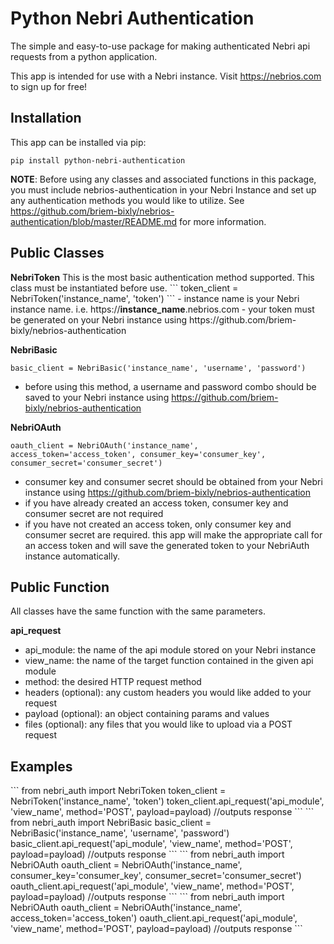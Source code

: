 # Python Nebri Authentication

The simple and easy-to-use package for making authenticated Nebri api requests from a python application.

This app is intended for use with a Nebri instance. Visit https://nebrios.com to sign up for free!

<h2>Installation</h2>

This app can be installed via pip:
```
pip install python-nebri-authentication
```
<strong>NOTE</strong>: Before using any classes and associated functions in this package, you must include nebrios-authentication in your Nebri Instance and set up any authentication methods you would like to utilize. See https://github.com/briem-bixly/nebrios-authentication/blob/master/README.md for more information.

<h2>Public Classes</h2>
<strong>NebriToken</strong>
This is the most basic authentication method supported. This class must be instantiated before use.
```
token_client = NebriToken('instance_name', 'token')
```
- instance name is your Nebri instance name. i.e. https://<strong>instance_name</strong>.nebrios.com
- your token must be generated on your Nebri instance using https://github.com/briem-bixly/nebrios-authentication

<strong>NebriBasic</strong>
```
basic_client = NebriBasic('instance_name', 'username', 'password')
```
- before using this method, a username and password combo should be saved to your Nebri instance using https://github.com/briem-bixly/nebrios-authentication

<strong>NebriOAuth</strong>
```
oauth_client = NebriOAuth('instance_name', access_token='access_token', consumer_key='consumer_key', consumer_secret='consumer_secret')
```
- consumer key and consumer secret should be obtained from your Nebri instance using https://github.com/briem-bixly/nebrios-authentication
- if you have already created an access token, consumer key and consumer secret are not required
- if you have not created an access token, only consumer key and consumer secret are required. this app will make the appropriate call for an access token and will save the generated token to your NebriAuth instance automatically.

<h2>Public Function</h2>
All classes have the same function with the same parameters.

<strong>api_request</strong>
- api_module: the name of the api module stored on your Nebri instance
- view_name: the name of the target function contained in the given api module
- method: the desired HTTP request method
- headers (optional): any custom headers you would like added to your request
- payload (optional): an object containing params and values
- files (optional): any files that you would like to upload via a POST request

<h2>Examples</h2>
```
from nebri_auth import NebriToken
token_client = NebriToken('instance_name', 'token')
token_client.api_request('api_module', 'view_name', method='POST', payload=payload)
//outputs response
```
```
from nebri_auth import NebriBasic
basic_client = NebriBasic('instance_name', 'username', 'password')
basic_client.api_request('api_module', 'view_name', method='POST', payload=payload)
//outputs response
```
```
from nebri_auth import NebriOAuth
oauth_client = NebriOAuth('instance_name', consumer_key='consumer_key', consumer_secret='consumer_secret')
oauth_client.api_request('api_module', 'view_name', method='POST', payload=payload)
//outputs response
```
```
from nebri_auth import NebriOAuth
oauth_client = NebriOAuth('instance_name', access_token='access_token')
oauth_client.api_request('api_module', 'view_name', method='POST', payload=payload)
//outputs response
```
